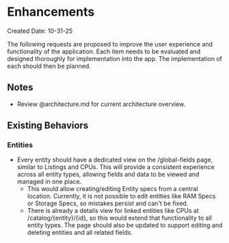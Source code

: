# Enhancements

Created Date: 10-31-25

The following requests are proposed to improve the user experience and functionality of the application. Each item needs to be evaluated and designed thoroughly for implementation into the app. The implementation of each should then be planned.

## Notes

- Review @architecture.md for current architecture overview.

## Existing Behaviors

### Entities

- Every entity should have a dedicated view on the /global-fields page, similar to Listings and CPUs. This will provide a consistent experience across all entity types, allowing fields and data to be viewed and managed in one place.
  - This would allow creating/editing Entity specs from a central location. Currently, it is not possible to edit entities like RAM Specs or Storage Specs, so mistakes persist and can't be fixed.
  - There is already a details view for linked entities like CPUs at /catalog/{entity}/{id}, so this would extend that functionality to all entity types. The page should also be updated to support editing and deleting entities and all related fields.
